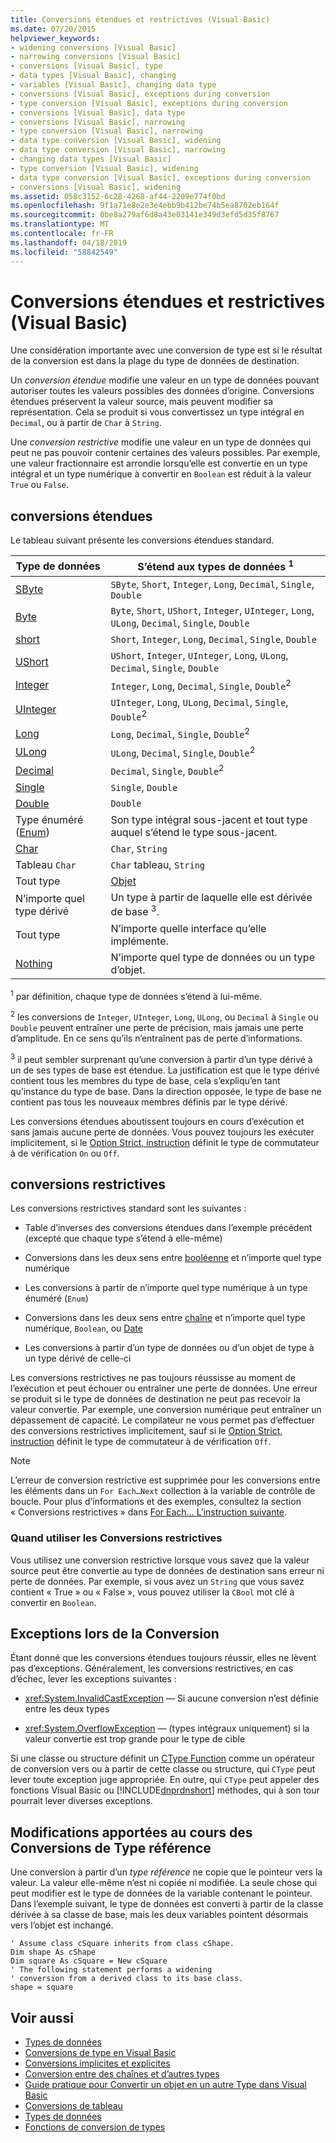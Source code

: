 ```yaml
---
title: Conversions étendues et restrictives (Visual Basic)
ms.date: 07/20/2015
helpviewer_keywords:
- widening conversions [Visual Basic]
- narrowing conversions [Visual Basic]
- conversions [Visual Basic], type
- data types [Visual Basic], changing
- variables [Visual Basic], changing data type
- conversions [Visual Basic], exceptions during conversion
- type conversion [Visual Basic], exceptions during conversion
- conversions [Visual Basic], data type
- conversions [Visual Basic], narrowing
- type conversion [Visual Basic], narrowing
- data type conversion [Visual Basic], widening
- data type conversion [Visual Basic], narrowing
- changing data types [Visual Basic]
- type conversion [Visual Basic], widening
- data type conversion [Visual Basic], exceptions during conversion
- conversions [Visual Basic], widening
ms.assetid: 058c3152-6c28-4268-af44-2209e774f0bd
ms.openlocfilehash: 9f1a71e8e2e3e4ebb9b412be74b5ea8702eb164f
ms.sourcegitcommit: 0be8a279af6d8a43e03141e349d3efd5d35f8767
ms.translationtype: MT
ms.contentlocale: fr-FR
ms.lasthandoff: 04/18/2019
ms.locfileid: "58842549"
---
```

# <a name="widening-and-narrowing-conversions-visual-basic"></a>Conversions étendues et restrictives (Visual Basic)
Une considération importante avec une conversion de type est si le résultat de la conversion est dans la plage du type de données de destination.  
  
 Un *conversion étendue* modifie une valeur en un type de données pouvant autoriser toutes les valeurs possibles des données d’origine.  Conversions étendues préservent la valeur source, mais peuvent modifier sa représentation. Cela se produit si vous convertissez un type intégral en `Decimal`, ou à partir de `Char` à `String`.  
  
 Une *conversion restrictive* modifie une valeur en un type de données qui peut ne pas pouvoir contenir certaines des valeurs possibles. Par exemple, une valeur fractionnaire est arrondie lorsqu’elle est convertie en un type intégral et un type numérique à convertir en `Boolean` est réduit à la valeur `True` ou `False`.  
  
## <a name="widening-conversions"></a>conversions étendues  
 Le tableau suivant présente les conversions étendues standard.  
  
|Type de données|S’étend aux types de données <sup>1</sup>|  
|---|---|  
|[SByte](../../../../visual-basic/language-reference/data-types/sbyte-data-type.md)|`SByte`, `Short`, `Integer`, `Long`, `Decimal`, `Single`, `Double`|  
|[Byte](../../../../visual-basic/language-reference/data-types/byte-data-type.md)|`Byte`, `Short`, `UShort`, `Integer`, `UInteger`, `Long`, `ULong`, `Decimal`, `Single`, `Double`|  
|[short](../../../../visual-basic/language-reference/data-types/short-data-type.md)|`Short`, `Integer`, `Long`, `Decimal`, `Single`, `Double`|  
|[UShort](../../../../visual-basic/language-reference/data-types/ushort-data-type.md)|`UShort`, `Integer`, `UInteger`, `Long`, `ULong`, `Decimal`, `Single`, `Double`|  
|[Integer](../../../../visual-basic/language-reference/data-types/integer-data-type.md)|`Integer`, `Long`, `Decimal`, `Single`, `Double`<sup>2</sup>|  
|[UInteger](../../../../visual-basic/language-reference/data-types/uinteger-data-type.md)|`UInteger`, `Long`, `ULong`, `Decimal`, `Single`, `Double`<sup>2</sup>|  
|[Long](../../../../visual-basic/language-reference/data-types/long-data-type.md)|`Long`, `Decimal`, `Single`, `Double`<sup>2</sup>|  
|[ULong](../../../../visual-basic/language-reference/data-types/ulong-data-type.md)|`ULong`, `Decimal`, `Single`, `Double`<sup>2</sup>|  
|[Decimal](../../../../visual-basic/language-reference/data-types/decimal-data-type.md)|`Decimal`, `Single`, `Double`<sup>2</sup>|  
|[Single](../../../../visual-basic/language-reference/data-types/single-data-type.md)|`Single`, `Double`|  
|[Double](../../../../visual-basic/language-reference/data-types/double-data-type.md)|`Double`|  
|Type énuméré ([Enum](../../../../visual-basic/language-reference/statements/enum-statement.md))|Son type intégral sous-jacent et tout type auquel s’étend le type sous-jacent.|  
|[Char](../../../../visual-basic/language-reference/data-types/char-data-type.md)|`Char`, `String`|  
|Tableau `Char`|`Char` tableau, `String`|  
|Tout type|[Objet](../../../../visual-basic/language-reference/data-types/object-data-type.md)|  
|N’importe quel type dérivé|Un type à partir de laquelle elle est dérivée de base <sup>3</sup>.|  
|Tout type|N’importe quelle interface qu’elle implémente.|  
|[Nothing](../../../../visual-basic/language-reference/nothing.md)|N’importe quel type de données ou un type d’objet.|  
  
 <sup>1</sup> par définition, chaque type de données s’étend à lui-même.  
  
 <sup>2</sup> les conversions de `Integer`, `UInteger`, `Long`, `ULong`, ou `Decimal` à `Single` ou `Double` peuvent entraîner une perte de précision, mais jamais une perte d’amplitude. En ce sens qu’ils n’entraînent pas de perte d’informations.  
  
 <sup>3</sup> il peut sembler surprenant qu’une conversion à partir d’un type dérivé à un de ses types de base est étendue. La justification est que le type dérivé contient tous les membres du type de base, cela s’expliqu’en tant qu’instance du type de base. Dans la direction opposée, le type de base ne contient pas tous les nouveaux membres définis par le type dérivé.  
  
 Les conversions étendues aboutissent toujours en cours d’exécution et sans jamais aucune perte de données. Vous pouvez toujours les exécuter implicitement, si le [Option Strict, instruction](../../../../visual-basic/language-reference/statements/option-strict-statement.md) définit le type de commutateur à de vérification `On` ou `Off`.  
  
## <a name="narrowing-conversions"></a>conversions restrictives  
 Les conversions restrictives standard sont les suivantes :  
  
-   Table d’inverses des conversions étendues dans l’exemple précédent (excepté que chaque type s’étend à elle-même)  
  
-   Conversions dans les deux sens entre [booléenne](../../../../visual-basic/language-reference/data-types/boolean-data-type.md) et n’importe quel type numérique  
  
-   Les conversions à partir de n’importe quel type numérique à un type énuméré (`Enum`)  
  
-   Conversions dans les deux sens entre [chaîne](../../../../visual-basic/language-reference/data-types/string-data-type.md) et n’importe quel type numérique, `Boolean`, ou [Date](../../../../visual-basic/language-reference/data-types/date-data-type.md)  
  
-   Les conversions à partir d’un type de données ou d’un objet de type à un type dérivé de celle-ci  
  
 Les conversions restrictives ne pas toujours réussisse au moment de l’exécution et peut échouer ou entraîner une perte de données. Une erreur se produit si le type de données de destination ne peut pas recevoir la valeur convertie. Par exemple, une conversion numérique peut entraîner un dépassement de capacité. Le compilateur ne vous permet pas d’effectuer des conversions restrictives implicitement, sauf si le [Option Strict, instruction](../../../../visual-basic/language-reference/statements/option-strict-statement.md) définit le type de commutateur à de vérification `Off`.  
  
> [!NOTE]
>  L’erreur de conversion restrictive est supprimée pour les conversions entre les éléments dans un `For Each…Next` collection à la variable de contrôle de boucle. Pour plus d’informations et des exemples, consultez la section « Conversions restrictives » dans [For Each... L’instruction suivante](../../../../visual-basic/language-reference/statements/for-each-next-statement.md).  
  
### <a name="when-to-use-narrowing-conversions"></a>Quand utiliser les Conversions restrictives  
 Vous utilisez une conversion restrictive lorsque vous savez que la valeur source peut être convertie au type de données de destination sans erreur ni perte de données. Par exemple, si vous avez un `String` que vous savez contient « True » ou « False », vous pouvez utiliser la `CBool` mot clé à convertir en `Boolean`.  
  
## <a name="exceptions-during-conversion"></a>Exceptions lors de la Conversion  
 Étant donné que les conversions étendues toujours réussir, elles ne lèvent pas d’exceptions. Généralement, les conversions restrictives, en cas d’échec, lever les exceptions suivantes :  
  
-   <xref:System.InvalidCastException> — Si aucune conversion n’est définie entre les deux types  
  
-   <xref:System.OverflowException> — (types intégraux uniquement) si la valeur convertie est trop grande pour le type de cible  
  
 Si une classe ou structure définit un [CType Function](../../../../visual-basic/language-reference/functions/ctype-function.md) comme un opérateur de conversion vers ou à partir de cette classe ou structure, qui `CType` peut lever toute exception juge appropriée. En outre, qui `CType` peut appeler des fonctions Visual Basic ou [!INCLUDE[dnprdnshort](~/includes/dnprdnshort-md.md)] méthodes, qui à son tour pourrait lever diverses exceptions.  
  
## <a name="changes-during-reference-type-conversions"></a>Modifications apportées au cours des Conversions de Type référence  
 Une conversion à partir d’un *type référence* ne copie que le pointeur vers la valeur. La valeur elle-même n’est ni copiée ni modifiée. La seule chose qui peut modifier est le type de données de la variable contenant le pointeur. Dans l’exemple suivant, le type de données est converti à partir de la classe dérivée à sa classe de base, mais les deux variables pointent désormais vers l’objet est inchangé.  
  
```  
' Assume class cSquare inherits from class cShape.  
Dim shape As cShape  
Dim square As cSquare = New cSquare  
' The following statement performs a widening  
' conversion from a derived class to its base class.  
shape = square  
```  
  
## <a name="see-also"></a>Voir aussi

- [Types de données](../../../../visual-basic/programming-guide/language-features/data-types/index.md)
- [Conversions de type en Visual Basic](../../../../visual-basic/programming-guide/language-features/data-types/type-conversions.md)
- [Conversions implicites et explicites](../../../../visual-basic/programming-guide/language-features/data-types/implicit-and-explicit-conversions.md)
- [Conversion entre des chaînes et d’autres types](../../../../visual-basic/programming-guide/language-features/data-types/conversions-between-strings-and-other-types.md)
- [Guide pratique pour Convertir un objet en un autre Type dans Visual Basic](../../../../visual-basic/programming-guide/language-features/data-types/how-to-convert-an-object-to-another-type.md)
- [Conversions de tableau](../../../../visual-basic/programming-guide/language-features/data-types/array-conversions.md)
- [Types de données](../../../../visual-basic/language-reference/data-types/index.md)
- [Fonctions de conversion de types](../../../../visual-basic/language-reference/functions/type-conversion-functions.md)
